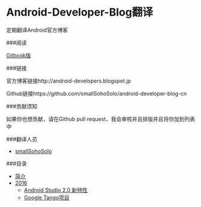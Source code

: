 Android-Developer-Blog翻译
=======
定期翻译Android官方博客

###阅读

[Gitbook版](https://www.gitbook.com/book/smallsohosolo/android-developer-blog-cn/details)

###链接

官方博客链接http://android-developers.blogspot.jp

Github链接https://github.com/smallSohoSolo/android-developer-blog-cn

###贡献须知

如果你也想贡献，请在Github pull request，我会审核并且排版并且将你加到列表中

###翻译人员

- [smallSohoSolo](www.smallsoho.com)

###目录

* [简介](README.md)
* [2016](2016/2016.md)
   * [Android Studio 2.0 新特性](https://smallsohosolo.gitbooks.io/android-developer-blog-cn/content/2016/february-05.html)
   * [Google Tango项目](https://smallsohosolo.gitbooks.io/android-developer-blog-cn/content/2016/february-04.html)
